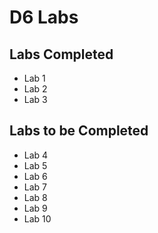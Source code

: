 # D6 Labs

## Labs Completed

- Lab 1
- Lab 2
- Lab 3
  
## Labs to be Completed

- Lab 4
- Lab 5
- Lab 6
- Lab 7
- Lab 8
- Lab 9
- Lab 10
